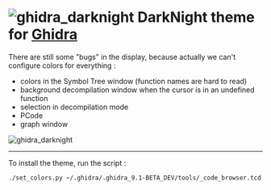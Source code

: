 ![ghidra_darknight](/black_dragon.png?raw=true)
 DarkNight theme for [Ghidra](https://github.com/NationalSecurityAgency/ghidra)
==============================================================================

There are still some "bugs" in the display, because actually we can't
configure colors for everything :
 * colors in the Symbol Tree window (function names are hard to read)
 * background decompilation window when the cursor is in an undefined function
 * selection in decompilation mode
 * PCode
 * graph window

![ghidra_darknight](/screenshot.png?raw=true)

---

To install the theme, run the script :

    ./set_colors.py ~/.ghidra/.ghidra_9.1-BETA_DEV/tools/_code_browser.tcd
